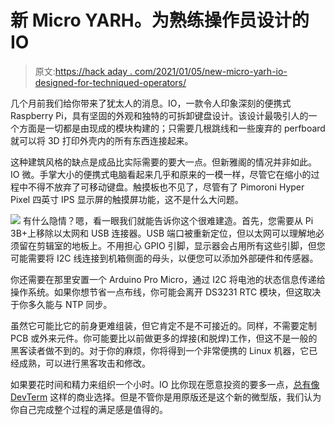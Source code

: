 # 新 Micro YARH。为熟练操作员设计的 IO

> 原文:[https://hack aday . com/2021/01/05/new-micro-yarh-io-designed-for-techniqued-operators/](https://hackaday.com/2021/01/05/new-micro-yarh-io-designed-for-skilled-operators/)

几个月前我们给你带来了犹太人的消息。IO，一款令人印象深刻的便携式 Raspberry Pi，具有坚固的外观和独特的可拆卸键盘设计。该设计最吸引人的一个方面是一切都是由现成的模块构建的；只需要几根跳线和一些废弃的 perfboard 就可以将 3D 打印外壳内的所有东西连接起来。

这种建筑风格的缺点是成品比实际需要的要大一点。但新雅阁的情况并非如此。IO 微。手掌大小的便携式电脑看起来几乎和原来的一模一样，尽管它在缩小的过程中不得不放弃了可移动键盘。触摸板也不见了，尽管有了 Pimoroni Hyper Pixel 四英寸 IPS 显示屏的触摸屏功能，这不是什么大问题。

[![](../Images/25f012f84aeedfb26753f999410bf54e.png)](https://hackaday.com/wp-content/uploads/2020/12/yarhio2_detail.png) 有什么隐情？嗯，看一眼我们就能告诉你这个很难建造。首先，您需要从 Pi 3B+上移除以太网和 USB 连接器。USB 端口被重新定位，但以太网可以理解地必须留在剪辑室的地板上。不用担心 GPIO 引脚，显示器会占用所有这些引脚，但您可能需要将 I2C 线连接到机箱侧面的母头，以便您可以添加外部硬件和传感器。

你还需要在那里安置一个 Arduino Pro Micro，通过 I2C 将电池的状态信息传递给操作系统。如果你想节省一点布线，你可能会离开 DS3231 RTC 模块，但这取决于你多久能与 NTP 同步。

虽然它可能比它的前身更难组装，但它肯定不是不可接近的。同样，不需要定制 PCB 或外来元件。你可能要比以前做更多的焊接(和脱焊)工作，但这不是一般的黑客读者做不到的。对于你的麻烦，你将得到一个非常便携的 Linux 机器，它已经成熟，可以进行黑客攻击和修改。

如果要花时间和精力来组织一个小时。IO 比你现在愿意投资的要多一点，[总有像 DevTerm](https://hackaday.com/2020/12/08/devterm-beats-cyberdeck-builders-to-the-punch/) 这样的商业选择。但是不管你是用原版还是这个新的微型版，我们认为你自己完成整个过程的满足感是值得的。